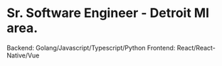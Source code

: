 # Sr. Software Engineer - Detroit MI area.
Backend: Golang/Javascript/Typescript/Python
Frontend: React/React-Native/Vue
